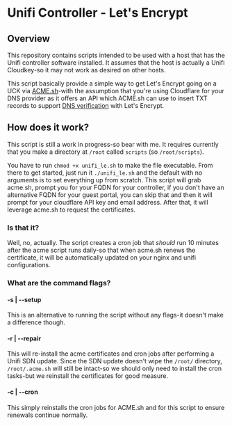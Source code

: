 # Unifi Controller - Let's Encrypt

## Overview

This repository contains scripts intended to be used with a host that has the Unifi controller software installed.  It assumes that the host is actually a Unifi Cloudkey-so it may not work as desired on other hosts.

This script basically provide a simple way to get Let's Encrypt going on a UCK via [ACME.sh](https://github.com/Neilpang/acme.sh)-with the assumption that you're using Cloudflare for your DNS provider as it offers an API which ACME.sh can use to insert TXT records to support [DNS verification](https://github.com/Neilpang/acme.sh#8-automatic-dns-api-integration) with Let's Encrypt.

## How does it work?

This script is still a work in progress-so bear with me.  It requires currently that you make a directory at `/root` called `scripts` (so `/root/scripts`).

You have to run `chmod +x unifi_le.sh` to make the file executable.  From there to get started, just run it `./unifi_le.sh` and the default with no arguments is to set everything up from scratch.  This script will grab acme.sh, prompt you for your FQDN for your controller, if you don't have an alternative FQDN for your guest portal, you can skip that and then it will prompt for your cloudflare API key and email address.  After that, it will leverage acme.sh to request the certificates.

### Is that it?

Well, no, actually.  The script creates a cron job that *should* run 10 minutes after the acme script runs daily-so that when acme.sh renews the certificate, it will be automatically updated on your nginx and unifi configurations.

### What are the command flags?

#### -s | --setup

This is an alternative to running the script without any flags-it doesn't make a difference though.

#### -r | --repair

This will re-install the acme certificates and cron jobs after performing a Unifi SDN update.  Since the SDN update doesn't wipe the `/root/` directory, `/root/.acme.sh` will still be intact-so we should only need to install the cron tasks-but we reinstall the certificates for good measure.

#### -c | --cron

This simply reinstalls the cron jobs for ACME.sh and for this script to ensure renewals continue normally.
